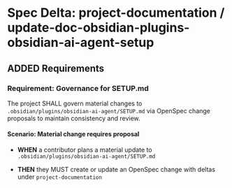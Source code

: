 # Spec Delta: project-documentation / update-doc-obsidian-plugins-obsidian-ai-agent-setup

## ADDED Requirements

### Requirement: Governance for SETUP.md

The project SHALL govern material changes to `.obsidian/plugins/obsidian-ai-agent/SETUP.md` via OpenSpec change proposals to maintain consistency and review.

#### Scenario: Material change requires proposal

- **WHEN** a contributor plans a material update to `.obsidian/plugins/obsidian-ai-agent/SETUP.md`

- **THEN** they MUST create or update an OpenSpec change with deltas under `project-documentation`

